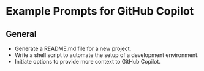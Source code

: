 # Example Prompts for GitHub Copilot

## General
- Generate a README.md file for a new project.
- Write a shell script to automate the setup of a development environment.
- Initiate options to provide more context to GitHub Copilot.
